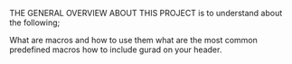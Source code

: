 THE GENERAL OVERVIEW ABOUT THIS PROJECT 
is to understand about the following;

What are macros and how to use them
what are the most common predefined macros
how to include gurad on your header.
